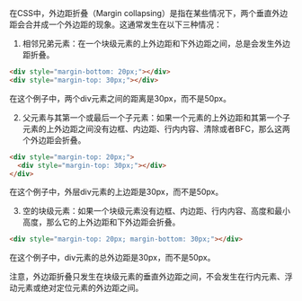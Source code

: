 在CSS中，外边距折叠（Margin collapsing）是指在某些情况下，两个垂直外边距会合并成一个外边距的现象。这通常发生在以下三种情况：

1. 相邻兄弟元素：在一个块级元素的上外边距和下外边距之间，总是会发生外边距折叠。

```html
<div style="margin-bottom: 20px;"></div>
<div style="margin-top: 30px;"></div>
```
在这个例子中，两个div元素之间的距离是30px，而不是50px。

2. 父元素与其第一个或最后一个子元素：如果一个元素的上外边距和其第一个子元素的上外边距之间没有边框、内边距、行内内容、清除或者BFC，那么这两个外边距会折叠。

```html
<div style="margin-top: 20px;">
  <div style="margin-top: 30px;"></div>
</div>
```
在这个例子中，外层div元素的上边距是30px，而不是50px。

3. 空的块级元素：如果一个块级元素没有边框、内边距、行内内容、高度和最小高度，那么它的上外边距和下外边距会折叠。

```html
<div style="margin-top: 20px; margin-bottom: 30px;"></div>

```
在这个例子中，div元素的总外边距是30px，而不是50px。

注意，外边距折叠只发生在块级元素的垂直外边距之间，不会发生在行内元素、浮动元素或绝对定位元素的外边距之间。